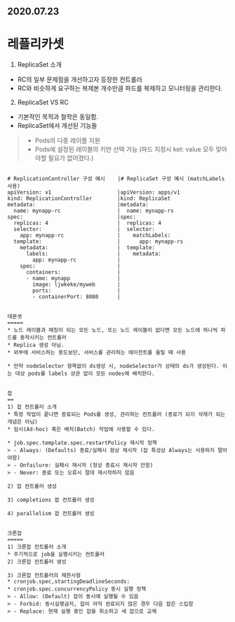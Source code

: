 2020.07.23
-----------

레플리카셋
========

1) ReplicaSet 소개
* RC의 일부 문제점을 개선하고자 등장한 컨트롤러
* RC와 비슷하게 요구하는 복제본 개수만큼 파드를 복제하고 모니터링을 관리한다.

2) ReplicaSet VS RC
* 기본적인 목적과 철학은 동일함.
* ReplicaSet에서 개선된 기능들
> - Pods의 다중 레이플 지원
> - Pods에 설정된 레이블의 키만 선택 가능 (파드 지정시 ket: value 모두 맞아야할 필요가 없어졌다.)
<pre>
<code>
# ReplicationController 구성 예시    |# ReplicaSet 구성 예시 (matchLabels 사용)
apiVersion: v1                     |apiVersion: apps/v1
kind: ReplicationController        |kind: ReplicaSet
metadata:                          |metadata:
  name: mynapp-rc                  |  name: mynapp-rs
spec:                              |spec:
  replicas: 4                      |  replicas: 4
  selector:                        |  selector:
    app: mynapp-rc                 |    matchLabels:
  template:                        |      app: mynapp-rs
    metadata:                      |  template:
      labels:                      |    metadata:
        app: mynapp-rc             |
    spec:                          |
      containers:                  |
      - name: mynapp               |
        image: ljwkeke/myweb       |
        ports:                     |
        - containerPort: 8080      |


데몬셋
=====
* 노드 레이블과 매칭이 되는 모든 노드, 또는 노드 레이블이 없다면 모든 노드에 하나씩 파드를 동작시키는 컨트롤러
* Replica 생성 아님.
* 외부에 서비스하는 용도보단, 서비스를 관리하는 에이전트를 올릴 때 사용

* 만약 nodeSelector 항목없이 ds생성 시, nodeSelector가 <none>상태의 ds가 생성된다. 이는 대상 pods를 labels 상관 없이 모든 nodes에 배치한다.
  

잡
==
1) 잡 컨트롤러 소개
* 특정 작업이 끝나면 종료되는 Pods를 생성, 관리하는 컨트롤러 (종료가 되지 삭제가 되는 개념은 아님)
* 임시(Ad-hoc) 혹은 배치(Batch) 작업에 사용할 수 있다.

* job.spec.template.spec.restartPolicy 재시작 정책
> - Always: (Defaults) 종료/실패시 항상 재시작 (잡 특성상 Always는 사용하지 말아야함)
> - Onfailure: 실패시 재시작 (정상 종료시 재시작 안함)
> - Never: 종료 또는 오류시 절대 재시작하지 않음

2) 잡 컨트롤러 생성

3) completions 잡 컨트롤러 생성

4) parallelism 잡 컨트롤러 생성


크론잡
=====
1) 크론잡 컨트롤러 소개
* 주기적으로 job을 실행시키는 컨트롤러 
2) 크론잡 컨트롤러 생성

3) 크론잡 컨트롤러의 제한사항
* cronjob.spec,startingDeadlineSeconds:
* cronjob.spec.concurrencyPolicy 동시 실행 정책
> - Allow: (Default) 잡이 동시에 실행될 수 있음
> - Forbid: 동시실행금지, 잡이 아직 완료되지 않은 경우 다음 잡은 스킵함
> - Replace: 현재 실행 중인 잡을 취소하고 새 잡으로 교체
